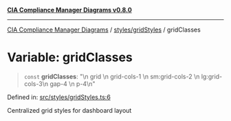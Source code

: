 [**CIA Compliance Manager Diagrams v0.8.0**](../../../README.md)

***

[CIA Compliance Manager Diagrams](../../../modules.md) / [styles/gridStyles](../README.md) / gridClasses

# Variable: gridClasses

> `const` **gridClasses**: "\n  grid \n  grid-cols-1 \n  sm:grid-cols-2 \n  lg:grid-cols-3\n  gap-4 \n  p-4\n"

Defined in: [src/styles/gridStyles.ts:6](https://github.com/Hack23/cia-compliance-manager/blob/78912779fad2796d4afcf9e0a863cca80a66b25f/src/styles/gridStyles.ts#L6)

Centralized grid styles for dashboard layout
